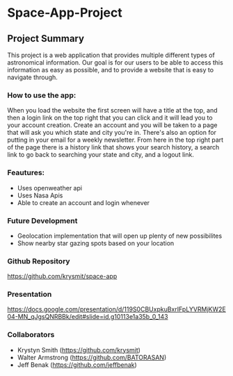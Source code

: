 # Space-App-Project
## Project Summary 
This project is a web application that provides multiple different types of astronomical information. Our goal is for our users to be able to access this information as easy as possible, and to provide a website that is easy to navigate through.

### How to use the app:
When you load the website the first screen will have a title at the top, and then a login link on the top right that you can click and it will lead you to your account creation. Create an account and you will be taken to a page that will ask you which state and city you're in. There's also an option for putting in your email for a weekly newsletter. From here in the top right part of the page there is a history link that shows your search history, a search link to go back to searching your state and city, and a logout link. 

### Feautures: 
- Uses openweather api 
- Uses Nasa Apis 
- Able to create an account and login whenever

### Future Development 
- Geolocation implementation that will open up plenty of new possibilites
- Show nearby star gazing spots based on your location

### Github Repository
https://github.com/krysmit/space-app

### Presentation 
https://docs.google.com/presentation/d/119S0CBUxpkuBxrIFpLYVRMjKW2E04-MN_qJgsQNRBBk/edit#slide=id.g10113e1a35b_0_143

### Collaborators
- Krystyn Smith (https://github.com/krysmit)
- Walter Armstrong (https://github.com/BATORASAN)
- Jeff Benak (https://github.com/jeffbenak)
